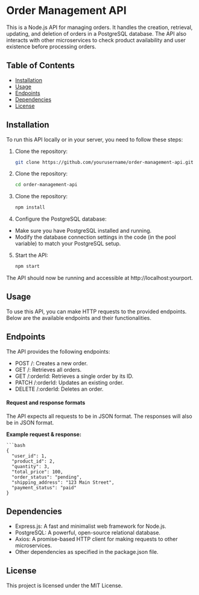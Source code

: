 
# Order Management API

This is a Node.js API for managing orders. It handles the creation, retrieval, updating, and deletion of orders in a PostgreSQL database. The API also interacts with other microservices to check product availability and user existence before processing orders.

## Table of Contents

- [Installation](#installation)
- [Usage](#usage)
- [Endpoints](#endpoints)
- [Dependencies](#dependencies)
- [License](#license)

## Installation

To run this API locally or in your server, you need to follow these steps:

1. Clone the repository:

   ```bash
   git clone https://github.com/yourusername/order-management-api.git

2. Clone the repository:

   ```bash
   cd order-management-api


3. Clone the repository:

   ```bash
   npm install

4. Configure the PostgreSQL database:
- Make sure you have PostgreSQL installed and running.
- Modify the database connection settings in the code (in the pool variable) to match your PostgreSQL setup.

5. Start the API:

   ```bash
   npm start

The API should now be running and accessible at http://localhost:yourport.

## Usage

To use this API, you can make HTTP requests to the provided endpoints. Below are the available endpoints and their functionalities.

## Endpoints
The API provides the following endpoints:

- POST /: Creates a new order.
- GET /: Retrieves all orders.
- GET /:orderId: Retrieves a single order by its ID.
- PATCH /:orderId: Updates an existing order.
- DELETE /:orderId: Deletes an order.

#### Request and response formats
The API expects all requests to be in JSON format. The responses will also be in JSON format.

**Example request & response:**

    ```bash
    {
      "user_id": 1,
      "product_id": 2,
      "quantity": 3,
      "total_price": 100,
      "order_status": "pending",
      "shipping_address": "123 Main Street",
      "payment_status": "paid"
    }
 
## Dependencies

- Express.js: A fast and minimalist web framework for Node.js.
- PostgreSQL: A powerful, open-source relational database.
- Axios: A promise-based HTTP client for making requests to other microservices.
- Other dependencies as specified in the package.json file.


## License

This project is licensed under the MIT License.
